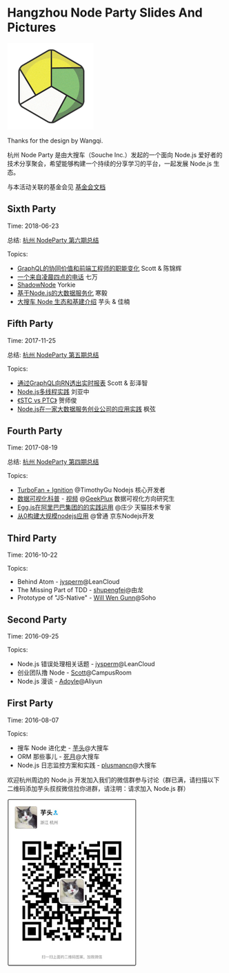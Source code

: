 # Hangzhou Node Party Slides And Pictures

![](./logo.png)

Thanks for the design by Wangqi. 

杭州 Node Party 是由大搜车（Souche Inc.）发起的一个面向 Node.js 爱好者的技术分享聚会，希望能够构建一个持续的分享学习的平台，一起发展 Node.js 生态。

与本活动关联的基金会见 [基金会文档](https://github.com/Hangzhou-Node-Party/JS-OpenSource-Foundation)


## Sixth Party

Time: 2018-06-23

总结: [杭州 NodeParty 第六期总结](./2018-06-23/README.md)

Topics:

- [GraphQL的协同价值和前端工程师的职能变化](./2018-06-23/GraphQL数据聚合层大舅子解放前后端-Scott&陈锦辉.pdf) Scott & 陈锦辉
- [一个来自凌晨四点的电话](./2018-06-23/凌晨四点-七万.pdf) 七万
- [ShadowNode](./2018-06-23/Introducing-shadow-node-yorkie.pdf) Yorkie
- [基于Node.js的大数据服务化](./2018-06-23/数澜基于Node.js的大数据服务化-寒毅.pdf) 寒毅
- [大搜车 Node 生态和基建介绍](./2018-06-23/搜车Nodejs现状-芋头&佳楠.pdf) 芋头 & 佳楠 

## Fifth Party

Time: 2017-11-25

总结: [杭州 NodeParty 第五期总结](./2017-11-25/README.md)

Topics:

- [通过GraphQL向RN透出实时报表](./2017-11-25/GraphQL-RN.pdf) Scott & 彭泽智 
- [Node.js多线程实践](./2017-11-25/Threads-in-Nodejs.pdf) 刘亚中
- [《STC vs PTC》](http://johnhax.net/2017/stc-vs-ptc ) 贺师俊
- [Node.js在一家大数据服务创业公司的应用实践](./2017-11-25/Node.js在一家大数据服务创业公司的应用实践.pdf) 枫弦

## Fourth Party

Time: 2017-08-19

总结: [杭州 NodeParty 第四期总结](./2017-08-19/README.md)

Topics:

* [TurboFan + Ignition](./2017-08-19/TurboFan+Ignition.pdf)  @TimothyGu Nodejs 核心开发者
* [数据可视化科普](./2017-08-19/visualization_node_party.pdf) - [视频](https://www.bilibili.com/video/av13568635/) @[GeekPlux](https://github.com/geekplux) 数据可视化方向研究生
* [Egg.js在阿里巴巴集团的的实践运用](./2017-08-19/Egg.js在阿里巴巴集团的的实践运用.pdf) @庄少 天猫技术专家
* [从0构建大规模nodejs应用](./2017-08-19/从0构建大规模nodejs应用.pdf) @曾通 京东Nodejs开发

## Third Party

Time: 2016-10-22

Topics:

* Behind Atom - [jysperm](https://github.com/jysperm)@LeanCloud
* The Missing Part of TDD - [shupengfei](https://github.com/stormslowly/)@由龙
* Prototype of "JS-Native" - [Will Wen Gunn](https://github.com/iwillwen)@Soho

## Second Party

Time: 2016-09-25

Topics:

* Node.js 错误处理相关话题 - [jysperm](https://github.com/jysperm)@LeanCloud
* 创业团队撸 Node - [Scott](https://github.com/huanglong)@CampusRoom
* Node.js 漫谈 - [Adoyle](https://github.com/adoyle-h)@Aliyun

## First Party

Time: 2016-08-07

Topics:

* 搜车 Node 进化史 - [芋头](https://github.com/xinyu198736)@大搜车
* ORM 那些事儿 - [死月](https://github.com/XadillaX)@大搜车
* Node.js 日志监控方案和实践 - [plusmancn](https://github.com/plusmancn)@大搜车

欢迎杭州周边的 Node.js 开发加入我们的微信群参与讨论（群已满，请扫描以下二维码添加芋头叔叔微信拉你进群，请注明：请求加入 Node.js 群）

![](./qrcode.jpg)
